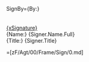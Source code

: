 SignBy={By:}<br><br><br><u>{xSignature}</u><br>{Name:} {Signer.Name.Full}<br/>{Title:} {Signer.Title}

=[zF/Agt/00/Frame/Sign/0.md]
